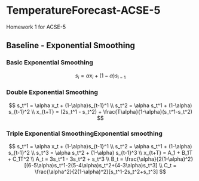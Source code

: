# TemperatureForecast-ACSE-5
Homework 1 for ACSE-5

## Baseline - Exponential Smoothing

### Basic Exponential Smoothing

$$
s_i = \alpha x_i +(1-\alpha)s_{i-1}
$$

### Double Exponential Smoothing

$$
s_t^1 = \alpha x_t + (1-\alpha)s_{t-1}^1 \\
s_t^2 = \alpha s_t^1 + (1-\alpha) s_{t-1}^2 \\
x_{t+T} = (2s_t^1 - s_t^2) + \frac{T\alpha}{1-\alpha}(s_t^1-s_t^2)
$$

### Triple Exponential SmoothingExponential smoothing

$$
s_t^1 = \alpha x_t + (1-\alpha)s_{t-1}^1 \\
s_t^2 = \alpha s_t^1 + (1-\alpha) s_{t-1}^2 \\
s_t^3 = \alpha s_t^2 + (1-\alpha) s_{t-1}^3 \\
x_{t+T} = A_1 + B_1T + C_1T^2 \\
A_t = 3s_t^1 - 3s_t^2 + s_t^3 \\
B_t = \frac{\alpha}{2(1-\alpha)^2}[(6-5\alpha)s_t^1-2(5-4\alpha)s_t^2+(4-3\alpha)s_t^3] \\
C_t = \frac{\alpha^2}{2(1-\alpha)^2}[s_t^1-2s_t^2+s_t^3]
$$